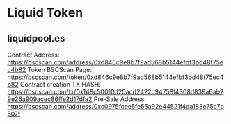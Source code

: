 # Liquid Token
## liquidpool.es

Contract Address: https://bscscan.com/address/0xd846c9e8b7f9ad568b5144efbf3bd48f75ec4b82
Token BSCScan Page: https://bscscan.com/token/0xd846c9e8b7f9ad568b5144efbf3bd48f75ec4b82
Contract creation TX HASH: https://bscscan.com/tx/0x148c50010d20acd2422c94758f4308d839a6ab29e26a909acec86ffe2d17dfa2
Pre-Sale Address: https://bscscan.com/address/0xc0975fcee5fe55a92e44521f4da183e75c7b507f
